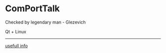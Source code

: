 # ComPortTalk

Checked by legendary man - Glezevich

Qt + Linux 

---

[usefull info](https://www.youtube.com/watch?v=JuXaYeEF80w)
